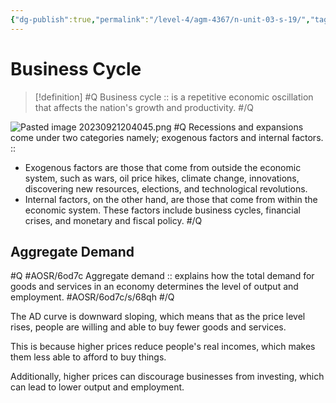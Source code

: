 ```yaml
---
{"dg-publish":true,"permalink":"/level-4/agm-4367/n-unit-03-s-19/","tags":["agm4367"]}
---
```


# Business Cycle

> [!definition]
> #Q 
> Business cycle :: is a repetitive economic oscillation that affects the nation's growth and productivity.
> #/Q 

![Pasted image 20230921204045.png](/img/user/assets/attachments/Pasted%20image%2020230921204045.png)
#Q
Recessions and expansions come under two categories namely; exogenous factors and internal factors. ::
- Exogenous factors are those that come from outside the economic system, such as wars, oil price hikes, climate change, innovations, discovering new resources, elections, and technological revolutions.
- Internal factors, on the other hand, are those that come from within the economic system. These factors include business cycles, financial crises, and monetary and fiscal policy.
#/Q 

## Aggregate Demand
#Q #AOSR/6od7c
Aggregate demand :: explains how the total demand for goods and services in an economy determines the level of output and employment. #AOSR/6od7c/s/68qh
#/Q 

The AD curve is downward sloping, which means that as the price level rises, people are willing and able to buy fewer goods and services. 

This is because higher prices reduce people's real incomes, which makes them less able to afford to buy things. 

Additionally, higher prices can discourage businesses from investing, which can lead to lower output and employment.